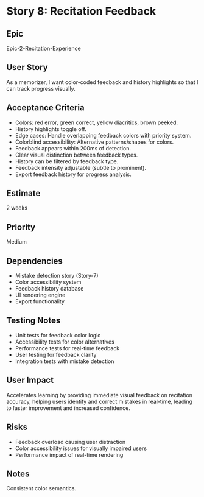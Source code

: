 # Story 8: Recitation Feedback

## Epic
Epic-2-Recitation-Experience

## User Story
As a memorizer, I want color-coded feedback and history highlights so that I can track progress visually.

## Acceptance Criteria
- Colors: red error, green correct, yellow diacritics, brown peeked.
- History highlights toggle off.
- Edge cases: Handle overlapping feedback colors with priority system.
- Colorblind accessibility: Alternative patterns/shapes for colors.
- Feedback appears within 200ms of detection.
- Clear visual distinction between feedback types.
- History can be filtered by feedback type.
- Feedback intensity adjustable (subtle to prominent).
- Export feedback history for progress analysis.

## Estimate
2 weeks

## Priority
Medium

## Dependencies
- Mistake detection story (Story-7)
- Color accessibility system
- Feedback history database
- UI rendering engine
- Export functionality

## Testing Notes
- Unit tests for feedback color logic
- Accessibility tests for color alternatives
- Performance tests for real-time feedback
- User testing for feedback clarity
- Integration tests with mistake detection

## User Impact
Accelerates learning by providing immediate visual feedback on recitation accuracy, helping users identify and correct mistakes in real-time, leading to faster improvement and increased confidence.

## Risks
- Feedback overload causing user distraction
- Color accessibility issues for visually impaired users
- Performance impact of real-time rendering

## Notes
Consistent color semantics.
